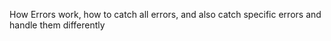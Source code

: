 How Errors work, how to catch all errors, and also catch specific errors and handle them differently
